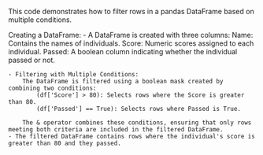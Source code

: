 This code demonstrates how to filter rows in a pandas DataFrame based on multiple conditions.

Creating a DataFrame:
    - A DataFrame is created with three columns:
        Name: Contains the names of individuals.
        Score: Numeric scores assigned to each individual.
        Passed: A boolean column indicating whether the individual passed or not.
    
    - Filtering with Multiple Conditions:
        The DataFrame is filtered using a boolean mask created by combining two conditions:
            (df['Score'] > 80): Selects rows where the Score is greater than 80.
            (df['Passed'] == True): Selects rows where Passed is True.
        
        The & operator combines these conditions, ensuring that only rows meeting both criteria are included in the filtered DataFrame.
    - The filtered DataFrame contains rows where the individual's score is greater than 80 and they passed.






